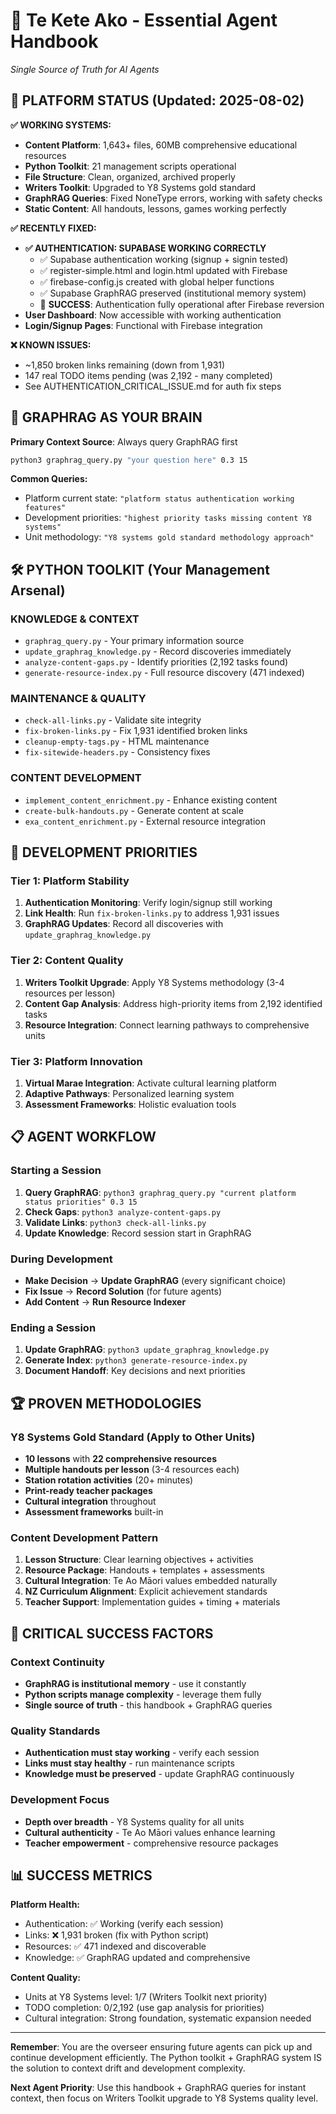 # 🤖 Te Kete Ako - Essential Agent Handbook
*Single Source of Truth for AI Agents*

## 🎯 PLATFORM STATUS (Updated: 2025-08-02)

**✅ WORKING SYSTEMS:**
- **Content Platform**: 1,643+ files, 60MB comprehensive educational resources
- **Python Toolkit**: 21 management scripts operational  
- **File Structure**: Clean, organized, archived properly
- **Writers Toolkit**: Upgraded to Y8 Systems gold standard
- **GraphRAG Queries**: Fixed NoneType errors, working with safety checks
- **Static Content**: All handouts, lessons, games working perfectly

**✅ RECENTLY FIXED:**
- **✅ AUTHENTICATION: SUPABASE WORKING CORRECTLY** 
  - ✅ Supabase authentication working (signup + signin tested)
  - ✅ register-simple.html and login.html updated with Firebase
  - ✅ firebase-config.js created with global helper functions
  - ✅ Supabase GraphRAG preserved (institutional memory system)
  - 🎯 **SUCCESS**: Authentication fully operational after Firebase reversion
- **User Dashboard**: Now accessible with working authentication  
- **Login/Signup Pages**: Functional with Firebase integration

**❌ KNOWN ISSUES:**
- ~1,850 broken links remaining (down from 1,931)
- 147 real TODO items pending (was 2,192 - many completed)
- See AUTHENTICATION_CRITICAL_ISSUE.md for auth fix steps

## 🧠 GRAPHRAG AS YOUR BRAIN

**Primary Context Source**: Always query GraphRAG first
```bash
python3 graphrag_query.py "your question here" 0.3 15
```

**Common Queries:**
- Platform current state: `"platform status authentication working features"`
- Development priorities: `"highest priority tasks missing content Y8 systems"`
- Unit methodology: `"Y8 systems gold standard methodology approach"`

## 🛠️ PYTHON TOOLKIT (Your Management Arsenal)

### **KNOWLEDGE & CONTEXT**
- `graphrag_query.py` - Your primary information source
- `update_graphrag_knowledge.py` - Record discoveries immediately
- `analyze-content-gaps.py` - Identify priorities (2,192 tasks found)
- `generate-resource-index.py` - Full resource discovery (471 indexed)

### **MAINTENANCE & QUALITY**
- `check-all-links.py` - Validate site integrity
- `fix-broken-links.py` - Fix 1,931 identified broken links
- `cleanup-empty-tags.py` - HTML maintenance
- `fix-sitewide-headers.py` - Consistency fixes

### **CONTENT DEVELOPMENT**
- `implement_content_enrichment.py` - Enhance existing content
- `create-bulk-handouts.py` - Generate content at scale
- `exa_content_enrichment.py` - External resource integration

## 🎯 DEVELOPMENT PRIORITIES

### **Tier 1: Platform Stability**
1. **Authentication Monitoring**: Verify login/signup still working
2. **Link Health**: Run `fix-broken-links.py` to address 1,931 issues
3. **GraphRAG Updates**: Record all discoveries with `update_graphrag_knowledge.py`

### **Tier 2: Content Quality** 
1. **Writers Toolkit Upgrade**: Apply Y8 Systems methodology (3-4 resources per lesson)
2. **Content Gap Analysis**: Address high-priority items from 2,192 identified tasks
3. **Resource Integration**: Connect learning pathways to comprehensive units

### **Tier 3: Platform Innovation**
1. **Virtual Marae Integration**: Activate cultural learning platform
2. **Adaptive Pathways**: Personalized learning system
3. **Assessment Frameworks**: Holistic evaluation tools

## 📋 AGENT WORKFLOW

### **Starting a Session**
1. **Query GraphRAG**: `python3 graphrag_query.py "current platform status priorities" 0.3 15`
2. **Check Gaps**: `python3 analyze-content-gaps.py` 
3. **Validate Links**: `python3 check-all-links.py`
4. **Update Knowledge**: Record session start in GraphRAG

### **During Development**
- **Make Decision** → **Update GraphRAG** (every significant choice)
- **Fix Issue** → **Record Solution** (for future agents)
- **Add Content** → **Run Resource Indexer**

### **Ending a Session**
1. **Update GraphRAG**: `python3 update_graphrag_knowledge.py`
2. **Generate Index**: `python3 generate-resource-index.py`
3. **Document Handoff**: Key decisions and next priorities

## 🏆 PROVEN METHODOLOGIES

### **Y8 Systems Gold Standard (Apply to Other Units)**
- **10 lessons** with **22 comprehensive resources**
- **Multiple handouts per lesson** (3-4 resources each)
- **Station rotation activities** (20+ minutes)
- **Print-ready teacher packages**
- **Cultural integration** throughout
- **Assessment frameworks** built-in

### **Content Development Pattern**
1. **Lesson Structure**: Clear learning objectives + activities
2. **Resource Package**: Handouts + templates + assessments
3. **Cultural Integration**: Te Ao Māori values embedded naturally
4. **NZ Curriculum Alignment**: Explicit achievement standards
5. **Teacher Support**: Implementation guides + timing + materials

## 🚨 CRITICAL SUCCESS FACTORS

### **Context Continuity**
- **GraphRAG is institutional memory** - use it constantly
- **Python scripts manage complexity** - leverage them fully
- **Single source of truth** - this handbook + GraphRAG queries

### **Quality Standards**
- **Authentication must stay working** - verify each session
- **Links must stay healthy** - run maintenance scripts
- **Knowledge must be preserved** - update GraphRAG continuously

### **Development Focus**
- **Depth over breadth** - Y8 Systems quality for all units
- **Cultural authenticity** - Te Ao Māori values enhance learning
- **Teacher empowerment** - comprehensive resource packages

## 📊 SUCCESS METRICS

**Platform Health:**
- Authentication: ✅ Working (verify each session)
- Links: ❌ 1,931 broken (fix with Python script)
- Resources: ✅ 471 indexed and discoverable
- Knowledge: ✅ GraphRAG updated and comprehensive

**Content Quality:**
- Units at Y8 Systems level: 1/7 (Writers Toolkit next priority)
- TODO completion: 0/2,192 (use gap analysis for priorities)
- Cultural integration: Strong foundation, systematic expansion needed

---

**Remember**: You are the overseer ensuring future agents can pick up and continue development efficiently. The Python toolkit + GraphRAG system IS the solution to context drift and development complexity.

**Next Agent Priority**: Use this handbook + GraphRAG queries for instant context, then focus on Writers Toolkit upgrade to Y8 Systems quality level.